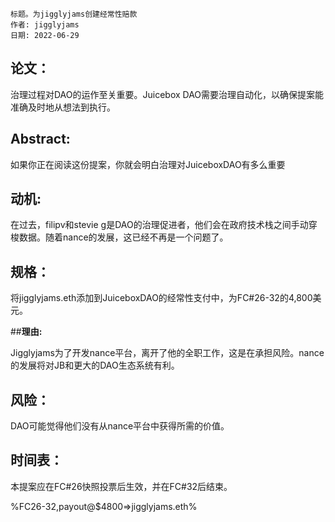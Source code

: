 
 
```plain text
标题。为jigglyjams创建经常性赔款
作者: jigglyjams
日期: 2022-06-29
```

## **论文：**

治理过程对DAO的运作至关重要。Juicebox DAO需要治理自动化，以确保提案能准确及时地从想法到执行。

## **Abstract:**

如果你正在阅读这份提案，你就会明白治理对JuiceboxDAO有多么重要

## **动机:**

在过去，filipv和stevie g是DAO的治理促进者，他们会在政府技术栈之间手动穿梭数据。随着nance的发展，这已经不再是一个问题了。

## **规格：**

将jigglyjams.eth添加到JuiceboxDAO的经常性支付中，为FC#26-32的4,800美元。

##**理由:**

Jigglyjams为了开发nance平台，离开了他的全职工作，这是在承担风险。nance的发展将对JB和更大的DAO生态系统有利。

## **风险：**

DAO可能觉得他们没有从nance平台中获得所需的价值。

## **时间表：**

本提案应在FC#26快照投票后生效，并在FC#32后结束。

%FC26-32,payout@$4800=>jigglyjams.eth%
